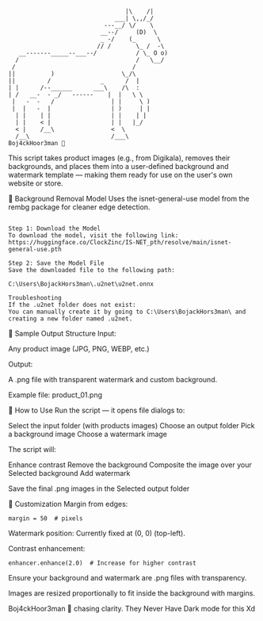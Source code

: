 
```plaintext
                                 |\    /|
                              ___| \,,/_/
                           ---__/ \/    \
                          __--/     (D)  \
                          _ -/    (_      \
                         // /       \_ /  -\
   __-------_____--___--/           / \_ O o)
  /                                 /   \__/
 /                                 /
||          )                   \_/\
||         /              _      /  |
| |      /--______      ___\    /\  :
| /   __-  - _/   ------    |  |   \ \
 |   -  -   /                | |     \ )
 |  |   -  |                 | )     | |
  | |    | |                 | |    | |
  | |    < |                 | |   |_/
  < |    /__\                <  \
  /__\                       /___\
Boj4ckHoor3man 🐴 
```

This script takes product images (e.g., from Digikala), removes their backgrounds, and places them into a user-defined background and watermark template — making them ready for use on the user's own website or store.

🧠 Background Removal Model
Uses the isnet-general-use model from the rembg package for cleaner edge detection.

```

Step 1: Download the Model
To download the model, visit the following link:
https://huggingface.co/ClockZinc/IS-NET_pth/resolve/main/isnet-general-use.pth

Step 2: Save the Model File
Save the downloaded file to the following path:

C:\Users\BojackHors3man\.u2net\u2net.onnx

Troubleshooting
If the .u2net folder does not exist:
You can manually create it by going to C:\Users\BojackHors3man\ and creating a new folder named .u2net.

```


🧾 Sample Output Structure
Input:

Any product image (JPG, PNG, WEBP, etc.)

Output:

A .png file with transparent watermark and custom background.

Example file: product_01.png

📁 How to Use
Run the script — it opens file dialogs to:

Select the input folder (with products images)
Choose an output folder
Pick a background image
Choose a watermark image

The script will:

Enhance contrast
Remove the background
Composite the image over your Selected background
Add watermark 

Save the final .png images in the Selected output folder


📌 Customization
Margin from edges:

```
margin = 50  # pixels

```

Watermark position: Currently fixed at (0, 0) (top-left).

Contrast enhancement:

```
enhancer.enhance(2.0)  # Increase for higher contrast

```

Ensure your background and watermark are .png files with transparency.

Images are resized proportionally to fit inside the background with margins.




Boj4ckHoor3man 🐴
chasing clarity.
They Never Have Dark mode for this Xd
